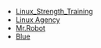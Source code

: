 

- [Linux_Strength_Training](LinuxRoom-1.md)
- [Linux Agency](LinuxRoom-2.md)
- [Mr.Robot](Mr.Robot.md)
- [Blue](Blue.md)
